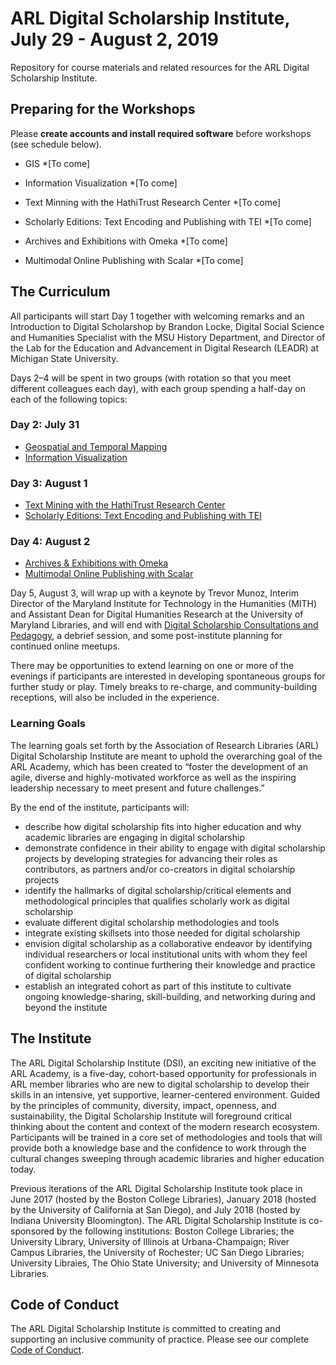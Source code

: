 
# ARL Digital Scholarship Institute, July 29 - August 2, 2019
Repository for course materials and related resources for the ARL Digital Scholarship Institute. 

## Preparing for the Workshops
Please **create accounts and install required software** before workshops (see schedule below).

* GIS
  *[To come]

* Information Visualization
  *[To come]

* Text Minning with the HathiTrust Research Center
 *[To come]
  
* Scholarly Editions: Text Encoding and Publishing with TEI
  *[To come]
  
* Archives and Exhibitions with Omeka
  *[To come]

* Multimodal Online Publishing with Scalar
 *[To come]

## The Curriculum
All participants will start Day 1 together with welcoming remarks and an Introduction to Digital Scholarshop by Brandon Locke, Digital Social Science and Humanities Specialist with the MSU History Department, and Director of the Lab for the Education and Advancement in Digital Research (LEADR) at Michigan State University. 

Days 2–4 will be spent in two groups (with rotation so that you meet different colleagues each day), with each group spending a half-day on each of the following topics:

### Day 2: July 31
* [Geospatial and Temporal Mapping](Geospatial%20and%20Temporal%20Mapping)
* [Information Visualization](Information%20Visualization)

### Day 3: August 1
* [Text Mining with the HathiTrust Research Center](Text%20Mining)
* [Scholarly Editions: Text Encoding and Publishing with TEI](Scholarly%20Editions)

### Day 4: August 2
* [Archives & Exhibitions with Omeka](Archives%20and%20Exhibitions)
* [Multimodal Online Publishing with Scalar](Multimodal%20Online%20Publishing)

Day 5, August 3, will wrap up with a keynote by Trevor Munoz, Interim Director of the Maryland Institute for Technology in the Humanities (MITH) and Assistant Dean for Digital Humanities Research at the University of Maryland Libraries, and will end with [Digital Scholarship Consultations and Pedagogy](Consultation), a debrief session, and some post-institute planning for continued online meetups. 

There may be opportunities to extend learning on one or more of the evenings if participants are interested in developing spontaneous groups for further study or play. Timely breaks to re-charge, and community-building receptions, will also be included in the experience.

### Learning Goals
The learning goals set forth by the Association of Research Libraries (ARL) Digital Scholarship Institute are meant to uphold the overarching goal of the ARL Academy, which has been created to “foster the development of an agile, diverse and highly-motivated workforce as well as the inspiring leadership necessary to meet present and future challenges.”

By the end of the institute, participants will:

* describe how digital scholarship fits into higher education and why academic libraries are engaging in digital scholarship
* demonstrate confidence in their ability to engage with digital scholarship projects by developing strategies for advancing their roles as contributors, as partners and/or co-creators in digital scholarship projects
* identify the hallmarks of digital scholarship/critical elements and methodological principles that qualifies scholarly work as digital scholarship
* evaluate different digital scholarship methodologies and tools
* integrate existing skillsets into those needed for digital scholarship
* envision digital scholarship as a collaborative endeavor by identifying individual researchers or local institutional units with whom they feel confident working to continue furthering their knowledge and practice of digital scholarship
* establish an integrated cohort as part of this institute to cultivate ongoing  knowledge-sharing, skill-building, and networking during and beyond the institute

## The Institute
The ARL Digital Scholarship Institute (DSI), an exciting new initiative of the ARL Academy, is a five-day, cohort-based opportunity for professionals in ARL member libraries who are new to digital scholarship to develop their skills in an intensive, yet supportive, learner-centered environment. Guided by the principles of community, diversity, impact, openness, and sustainability, the Digital Scholarship Institute will foreground critical thinking about the content and context of the modern research ecosystem. Participants will be trained in a core set of methodologies and tools that will provide both a knowledge base and the confidence to work through the cultural changes sweeping through academic libraries and higher education today.

Previous iterations of the ARL Digital Scholarship Institute took place in June 2017 (hosted by the Boston College Libraries), January 2018 (hosted by the University of California at San Diego), and July 2018 (hosted by Indiana University Bloomington). The ARL Digital Scholarship Institute is co-sponsored by the following institutions: Boston College Libraries; the University Library, University of Illinois at Urbana-Champaign; River Campus Libraries, the University of Rochester; UC San Diego Libraries; University Libraies, The Ohio State University; and University of Minnesota Libraries.

## Code of Conduct
The ARL Digital Scholarship Institute is committed to creating and supporting an inclusive community of practice. Please see our complete [Code of Conduct](/Code%20of%20Conduct.md). 
